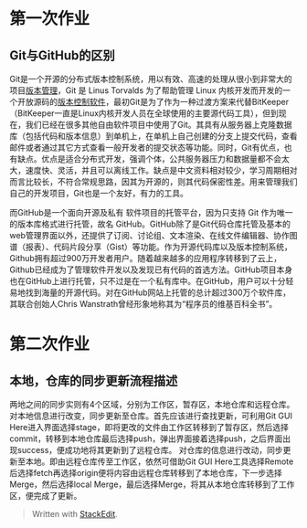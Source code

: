 ﻿
# 第一次作业
## Git与GitHub的区别
Git是一个开源的分布式版本控制系统，用以有效、高速的处理从很小到非常大的项目[版本管理](https://baike.sogou.com/lemma/ShowInnerLink.htm?lemmaId=54528924&ss_c=ssc.citiao.link)，Git 是 Linus Torvalds 为了帮助管理 Linux 内核开发而开发的一个开放源码的[版本控制软件](https://baike.sogou.com/lemma/ShowInnerLink.htm?lemmaId=7971489&ss_c=ssc.citiao.link)，最初Git是为了作为一种过渡方案来代替BitKeeper（BitKeeper一直是Linux内核开发人员在全球使用的主要源代码工具），但到现在，我们已经在很多其他自由软件项目中使用了Git。其具有从服务器上克隆数据库（包括代码和版本信息）到单机上，在单机上自己创建的分支上提交代码，查看邮件或者通过其它方式查看一般开发者的提交状态等功能。同时，Git有优点，也有缺点。优点是适合分布式开发，强调个体，公共服务器压力和数据量都不会太大，速度快、灵活，并且可以离线工作。缺点是中文资料相对较少，学习周期相对而言比较长，不符合常规思路，因其为开源的，则其代码保密性差。用来管理我们自己的开发项目，Git也是一个友好，有力的工具。

而GitHub是一个面向开源及私有 软件项目的托管平台，因为只支持 Git 作为唯一的版本库格式进行托管，故名 GitHub。GitHub除了是Git代码仓库托管及基本的web管理界面以外，还提供了订阅、讨论组、文本渲染、在线文件编辑器、协作图谱（报表）、代码片段分享（Gist）等功能。作为开源代码库以及版本控制系统，Github拥有超过900万开发者用户。随着越来越多的应用程序转移到了云上，Github已经成为了管理软件开发以及发现已有代码的首选方法。GitHub项目本身也在GitHub上进行托管，只不过是在一个私有库中。在GitHub，用户可以十分轻易地找到海量的开源代码。对在GitHub网站上托管的总计超过300万个软件库，其联合创始人Chris Wanstrath曾经形象地称其为“程序员的维基百科全书”。



# 第二次作业
## 本地，仓库的同步更新流程描述
两地之间的同步实则有4个区域，分别为工作区，暂存区，本地仓库和远程仓库。
对本地信息进行改变，同步更新至仓库。首先应该进行查找更新，可利用Git GUI  Here进入界面选择stage，即将更改的文件由工作区转移到了暂存区，然后选择commit，转移到本地仓库最后选择push，弹出界面接着选择push，之后界面出现success，便成功地将其更新到了远程仓库。
对仓库的信息进行改动，同步更新至本地。即由远程仓库传至工作区，依然可借助Git GUI Here工具选择Remote后选择fetch再选择origin便将内容由远程仓库转移到了本地仓库，下一步选择Merge，然后选择local Merge，最后选择Merge，将其从本地仓库转移到了工作区，便完成了更新。

> Written with [StackEdit](https://stackedit.io/).
